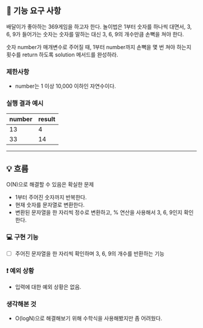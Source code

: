 ## 🚀 기능 요구 사항

배달이가 좋아하는 369게임을 하고자 한다. 놀이법은 1부터 숫자를 하나씩 대면서, 3, 6, 9가 들어가는 숫자는 숫자를 말하는 대신 3, 6, 9의 개수만큼 손뼉을 쳐야 한다.

숫자 number가 매개변수로 주어질 때, 1부터 number까지 손뼉을 몇 번 쳐야 하는지 횟수를 return 하도록 solution 메서드를 완성하라.

### 제한사항

- number는 1 이상 10,000 이하인 자연수이다.

### 실행 결과 예시

| number | result |
| --- | --- |
| 13 | 4 |
| 33 | 14 |

---

## 💡 흐름
O(N)으로 해결할 수 있음은 확실한 문제

- 1부터 주어진 숫자까지 반복한다.
- 현재 숫자를 문자열로 변환한다.
- 변환된 문자열을 한 자리씩 정수로 변환하고, % 연산을 사용해서 3, 6, 9인지 확인한다.

### 💻 구현 기능

- [ ] 주어진 문자열을 한 자리씩 확인하며 3, 6, 9의 개수를 반환하는 기능

### ❗️ 예외 상황
- 입력에 대한 예외 상황은 없음.

### 생각해본 것
- O(logN)으로 해결해보기 위해 수학식을 사용해봤지만 좀 어려웠다.